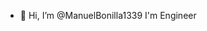 - 👋 Hi, I’m @ManuelBonilla1339
I'm Engineer
<!---
ManuelBonilla1339/ManuelBonilla1339 is a ✨ special ✨ repository because its `README.md` (this file) appears on your GitHub profile.
You can click the Preview link to take a look at your changes.
--->
